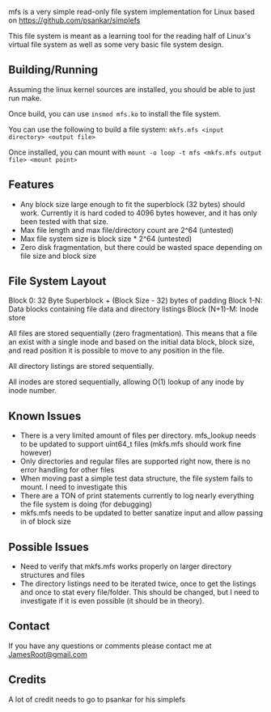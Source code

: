 mfs is a very simple read-only file system implementation for Linux based on https://github.com/psankar/simplefs

This file system is meant as a learning tool for the reading half of Linux's virtual file system as well as some very basic file system design.

Building/Running
----------------
Assuming the linux kernel sources are installed, you should be able to just run make.

Once build, you can use `insmod mfs.ko` to install the file system.

You can use the following to build a file system: `mkfs.mfs <input directory> <output file>`

Once installed, you can mount with `mount -o loop -t mfs <mkfs.mfs output file> <mount point>`

Features
--------
- Any block size large enough to fit the superblock (32 bytes) should work. Currently it is hard coded to 4096 bytes however, and it has only been tested with that size.
- Max file length and max file/directory count are 2^64 (untested)
- Max file system size is block size * 2^64 (untested)
- Zero disk fragmentation, but there could be wasted space depending on file size and block size

File System Layout
------------------

Block 0:       32 Byte Superblock + (Block Size - 32) bytes of padding
Block 1-N:     Data blocks containing file data and directory listings
Block (N+1)-M: Inode store

All files are stored sequentially (zero fragmentation). This means that a file an exist with a single inode and based on the initial data block, block size, and read position it is possible to move to any position in the file.

All directory listings are stored sequentially.

All inodes are stored sequentially, allowing O(1) lookup of any inode by inode number.

Known Issues
------------
- There is a very limited amount of files per directory. mfs_lookup needs to be updated to support uint64_t files (mkfs.mfs should work fine however)
- Only directories and regular files are supported right now, there is no error handling for other files
- When moving past a simple test data structure, the file system fails to mount. I need to investigate this
- There are a TON of print statements currently to log nearly everything the file system is doing (for debugging)
- mkfs.mfs needs to be updated to better sanatize input and allow passing in of block size

Possible Issues
---------------
- Need to verify that mkfs.mfs works properly on larger directory structures and files
- The directory listings need to be iterated twice, once to get the listings and once to stat every file/folder. This should be changed, but I need to investigate if it is even possible (it should be in theory).

Contact
-------
If you have any questions or comments please contact me at JamesRoot@gmail.com

Credits
-------
A lot of credit needs to go to psankar for his simplefs